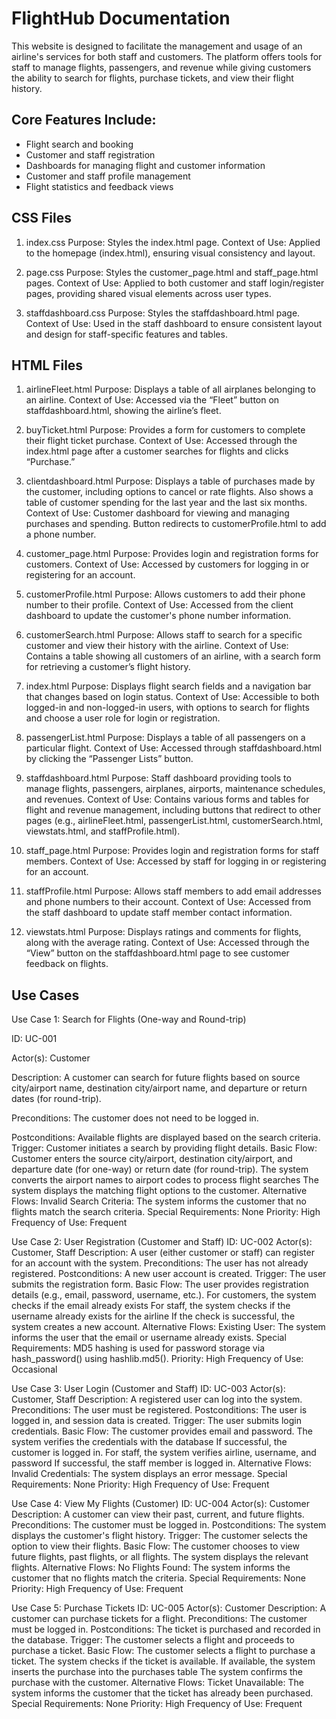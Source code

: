 # FlightHub Documentation

This website is designed to facilitate the management and usage of an airline's services for
both staff and customers. The platform offers tools for staff to manage flights, passengers,
and revenue while giving customers the ability to search for flights, purchase tickets, and
view their flight history.

## Core Features Include:
- Flight search and booking
- Customer and staff registration
- Dashboards for managing flight and customer information
- Customer and staff profile management
- Flight statistics and feedback views

## CSS Files
1. index.css
Purpose: Styles the index.html page.
Context of Use: Applied to the homepage (index.html), ensuring visual consistency and layout.

2. page.css
Purpose: Styles the customer_page.html and staff_page.html pages.
Context of Use: Applied to both customer and staff login/register pages, providing shared visual elements across user types.

3. staffdashboard.css
Purpose: Styles the staffdashboard.html page.
Context of Use: Used in the staff dashboard to ensure consistent layout and design for staff-specific features and tables.

## HTML Files
1. airlineFleet.html
Purpose: Displays a table of all airplanes belonging to an airline.
Context of Use: Accessed via the “Fleet” button on staffdashboard.html, showing the airline’s fleet.

2. buyTicket.html
Purpose: Provides a form for customers to complete their flight ticket purchase.
Context of Use: Accessed through the index.html page after a customer searches for flights and clicks “Purchase.”

3. clientdashboard.html
Purpose: Displays a table of purchases made by the customer, including options to cancel or rate flights. Also shows a table of customer spending for the last year and the last six months.
Context of Use: Customer dashboard for viewing and managing purchases and spending. Button redirects to customerProfile.html to add a phone number.

4. customer_page.html
Purpose: Provides login and registration forms for customers.
Context of Use: Accessed by customers for logging in or registering for an account.

5. customerProfile.html
Purpose: Allows customers to add their phone number to their profile.
Context of Use: Accessed from the client dashboard to update the customer's phone number information.

6. customerSearch.html
Purpose: Allows staff to search for a specific customer and view their history with the airline.
Context of Use: Contains a table showing all customers of an airline, with a search form for retrieving a customer’s flight history.

7. index.html
Purpose: Displays flight search fields and a navigation bar that changes based on login status.
Context of Use: Accessible to both logged-in and non-logged-in users, with options to search for flights and choose a user role for login or registration.

8. passengerList.html
Purpose: Displays a table of all passengers on a particular flight.
Context of Use: Accessed through staffdashboard.html by clicking the “Passenger Lists” button.

9. staffdashboard.html
Purpose: Staff dashboard providing tools to manage flights, passengers, airplanes, airports, maintenance schedules, and revenues.
Context of Use: Contains various forms and tables for flight and revenue management, including buttons that redirect to other pages (e.g., airlineFleet.html, passengerList.html, customerSearch.html, viewstats.html, and staffProfile.html).

10. staff_page.html
Purpose: Provides login and registration forms for staff members.
Context of Use: Accessed by staff for logging in or registering for an account.

11. staffProfile.html
Purpose: Allows staff members to add email addresses and phone numbers to their account.
Context of Use: Accessed from the staff dashboard to update staff member contact information.

12. viewstats.html
Purpose: Displays ratings and comments for flights, along with the average rating.
Context of Use: Accessed through the “View” button on the staffdashboard.html page to see customer feedback on flights.

## Use Cases
Use Case 1: Search for Flights (One-way and Round-trip)

ID: UC-001

Actor(s): Customer

Description: A customer can search for future flights based on source city/airport name, destination city/airport name, and departure or return dates (for round-trip).

Preconditions:
The customer does not need to be logged in.

Postconditions:
Available flights are displayed based on the search criteria.
Trigger:
Customer initiates a search by providing flight details.
Basic Flow:
Customer enters the source city/airport, destination city/airport, and departure date (for one-way) or return date (for round-trip).
The system converts the airport names to airport codes to process flight searches
The system displays the matching flight options to the customer.
Alternative Flows:
Invalid Search Criteria: The system informs the customer that no flights match the search criteria.
Special Requirements: None
Priority: High
Frequency of Use: Frequent

Use Case 2: User Registration (Customer and Staff)
ID: UC-002
Actor(s): Customer, Staff
Description: A user (either customer or staff) can register for an account with the system.
Preconditions:
The user has not already registered.
Postconditions:
A new user account is created.
Trigger:
The user submits the registration form.
Basic Flow:
The user provides registration details (e.g., email, password, username, etc.).
For customers, the system checks if the email already exists
For staff, the system checks if the username already exists for the airline
If the check is successful, the system creates a new account.
Alternative Flows:
Existing User: The system informs the user that the email or username already exists.
Special Requirements: MD5 hashing is used for password storage via hash_password() using hashlib.md5().
Priority: High
Frequency of Use: Occasional

Use Case 3: User Login (Customer and Staff)
ID: UC-003
Actor(s): Customer, Staff
Description: A registered user can log into the system.
Preconditions:
The user must be registered.
Postconditions:
The user is logged in, and session data is created.
Trigger:
The user submits login credentials.
Basic Flow:
The customer provides email and password.
The system verifies the credentials with the database
If successful, the customer is logged in.
For staff, the system verifies airline, username, and password
If successful, the staff member is logged in.
Alternative Flows:
Invalid Credentials: The system displays an error message.
Special Requirements: None
Priority: High
Frequency of Use: Frequent

Use Case 4: View My Flights (Customer)
ID: UC-004
Actor(s): Customer
Description: A customer can view their past, current, and future flights.
Preconditions:
The customer must be logged in.
Postconditions:
The system displays the customer's flight history.
Trigger:
The customer selects the option to view their flights.
Basic Flow:
The customer chooses to view future flights, past flights, or all flights.
The system displays the relevant flights.
Alternative Flows:
No Flights Found: The system informs the customer that no flights match the criteria.
Special Requirements: None
Priority: High
Frequency of Use: Frequent

Use Case 5: Purchase Tickets
ID: UC-005
Actor(s): Customer
Description: A customer can purchase tickets for a flight.
Preconditions:
The customer must be logged in.
Postconditions:
The ticket is purchased and recorded in the database.
Trigger:
The customer selects a flight and proceeds to purchase a ticket.
Basic Flow:
The customer selects a flight to purchase a ticket.
The system checks if the ticket is available.
If available, the system inserts the purchase into the purchases table
The system confirms the purchase with the customer.
Alternative Flows:
Ticket Unavailable: The system informs the customer that the ticket has already been purchased.
Special Requirements: None
Priority: High
Frequency of Use: Frequent
